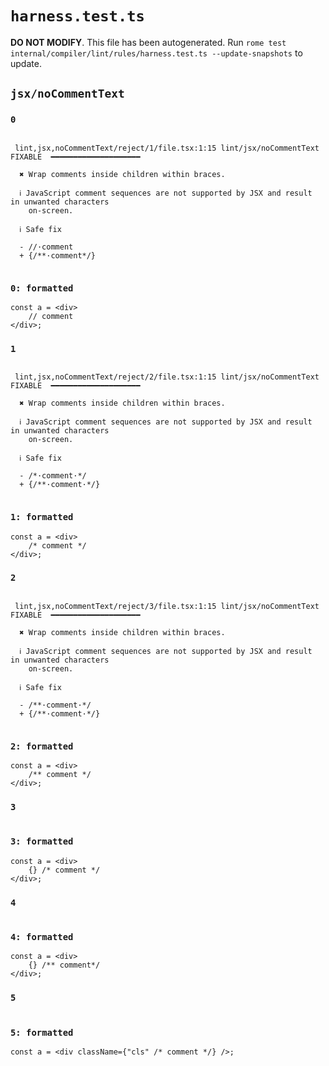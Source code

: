 # `harness.test.ts`

**DO NOT MODIFY**. This file has been autogenerated. Run `rome test internal/compiler/lint/rules/harness.test.ts --update-snapshots` to update.

## `jsx/noCommentText`

### `0`

```

 lint,jsx,noCommentText/reject/1/file.tsx:1:15 lint/jsx/noCommentText  FIXABLE  ━━━━━━━━━━━━━━━━━━━━

  ✖ Wrap comments inside children within braces.

  ℹ JavaScript comment sequences are not supported by JSX and result in unwanted characters
    on-screen.

  ℹ Safe fix

  - //·comment
  + {/**·comment*/}


```

### `0: formatted`

```tsx
const a = <div>
	// comment
</div>;

```

### `1`

```

 lint,jsx,noCommentText/reject/2/file.tsx:1:15 lint/jsx/noCommentText  FIXABLE  ━━━━━━━━━━━━━━━━━━━━

  ✖ Wrap comments inside children within braces.

  ℹ JavaScript comment sequences are not supported by JSX and result in unwanted characters
    on-screen.

  ℹ Safe fix

  - /*·comment·*/
  + {/**·comment·*/}


```

### `1: formatted`

```tsx
const a = <div>
	/* comment */
</div>;

```

### `2`

```

 lint,jsx,noCommentText/reject/3/file.tsx:1:15 lint/jsx/noCommentText  FIXABLE  ━━━━━━━━━━━━━━━━━━━━

  ✖ Wrap comments inside children within braces.

  ℹ JavaScript comment sequences are not supported by JSX and result in unwanted characters
    on-screen.

  ℹ Safe fix

  - /**·comment·*/
  + {/**·comment·*/}


```

### `2: formatted`

```tsx
const a = <div>
	/** comment */
</div>;

```

### `3`

```

```

### `3: formatted`

```tsx
const a = <div>
	{} /* comment */
</div>;

```

### `4`

```

```

### `4: formatted`

```tsx
const a = <div>
	{} /** comment*/
</div>;

```

### `5`

```

```

### `5: formatted`

```tsx
const a = <div className={"cls" /* comment */} />;

```

